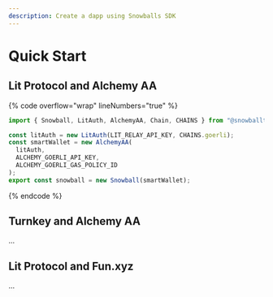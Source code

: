 ```yaml
---
description: Create a dapp using Snowballs SDK
---
```


# Quick Start

## Lit Protocol and Alchemy AA

{% code overflow="wrap" lineNumbers="true" %}
```typescript
import { Snowball, LitAuth, AlchemyAA, Chain, CHAINS } from "@snowballtools/snowball-ts-auth";

const litAuth = new LitAuth(LIT_RELAY_API_KEY, CHAINS.goerli);
const smartWallet = new AlchemyAA(
  litAuth,
  ALCHEMY_GOERLI_API_KEY,
  ALCHEMY_GOERLI_GAS_POLICY_ID
);
export const snowball = new Snowball(smartWallet);
```
{% endcode %}

## Turnkey and Alchemy AA

...

## Lit Protocol  and Fun.xyz

...
